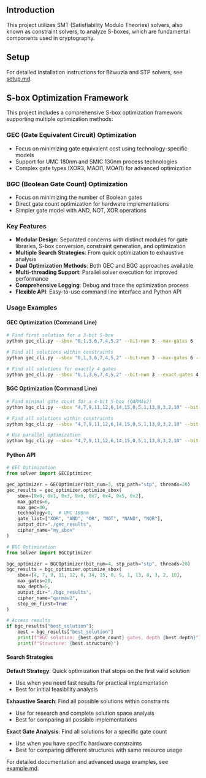 ## Introduction

This project utilizes SMT (Satisfiability Modulo Theories) solvers, also known as constraint solvers, to analyze S-boxes, which are fundamental components used in cryptography.

## Setup

For detailed installation instructions for Bitwuzla and STP solvers, see [setup.md](docs/setup.md).

## S-box Optimization Framework

This project includes a comprehensive S-box optimization framework supporting multiple optimization methods:

### **GEC (Gate Equivalent Circuit) Optimization**
- Focus on minimizing gate equivalent cost using technology-specific models
- Support for UMC 180nm and SMIC 130nm process technologies
- Complex gate types (XOR3, MAOI1, MOAI1) for advanced optimization

### **BGC (Boolean Gate Count) Optimization** 
- Focus on minimizing the number of Boolean gates
- Direct gate count optimization for hardware implementations
- Simpler gate model with AND, NOT, XOR operations

### Key Features

- **Modular Design**: Separated concerns with distinct modules for gate libraries, S-box conversion, constraint generation, and optimization
- **Multiple Search Strategies**: From quick optimization to exhaustive analysis  
- **Dual Optimization Methods**: Both GEC and BGC approaches available
- **Multi-threading Support**: Parallel solver execution for improved performance
- **Comprehensive Logging**: Debug and trace the optimization process
- **Flexible API**: Easy-to-use command line interface and Python API

### Usage Examples

#### GEC Optimization (Command Line)

```bash
# Find first solution for a 3-bit S-box
python gec_cli.py --sbox "0,1,3,6,7,4,5,2" --bit-num 3 --max-gates 6

# Find all solutions within constraints
python gec_cli.py --sbox "0,1,3,6,7,4,5,2" --bit-num 3 --max-gates 6 --find-all

# Find all solutions for exactly 4 gates
python gec_cli.py --sbox "0,1,3,6,7,4,5,2" --bit-num 3 --exact-gates 4
```

#### BGC Optimization (Command Line)

```bash
# Find minimal gate count for a 4-bit S-box (QARMAv2)
python bgc_cli.py --sbox "4,7,9,11,12,6,14,15,0,5,1,13,8,3,2,10" --bit-num 4 --max-gates 20

# Find all solutions within constraints
python bgc_cli.py --sbox "4,7,9,11,12,6,14,15,0,5,1,13,8,3,2,10" --bit-num 4 --max-gates 15 --find-all

# Use parallel optimization
python bgc_cli.py --sbox "4,7,9,11,12,6,14,15,0,5,1,13,8,3,2,10" --bit-num 4 --max-gates 20 --parallel
```

#### Python API

```python
# GEC Optimization
from solver import GECOptimizer

gec_optimizer = GECOptimizer(bit_num=3, stp_path="stp", threads=20)
gec_results = gec_optimizer.optimize_sbox(
    sbox=[0x0, 0x1, 0x3, 0x6, 0x7, 0x4, 0x5, 0x2],
    max_gates=6,
    max_gec=40,
    technology=0,  # UMC 180nm
    gate_list=["XOR", "AND", "OR", "NOT", "NAND", "NOR"],
    output_dir="./gec_results",
    cipher_name="my_sbox"
)

# BGC Optimization  
from solver import BGCOptimizer

bgc_optimizer = BGCOptimizer(bit_num=4, stp_path="stp", threads=20)
bgc_results = bgc_optimizer.optimize_sbox(
    sbox=[4, 7, 9, 11, 12, 6, 14, 15, 0, 5, 1, 13, 8, 3, 2, 10],
    max_gates=20,
    max_depth=5,
    output_dir="./bgc_results", 
    cipher_name="qarmav2",
    stop_on_first=True
)

# Access results
if bgc_results["best_solution"]:
    best = bgc_results["best_solution"]
    print(f"BGC solution: {best.gate_count} gates, depth {best.depth}")
    print(f"Structure: {best.structure}")
```

#### Search Strategies

**Default Strategy**: Quick optimization that stops on the first valid solution

- Use when you need fast results for practical implementation
- Best for initial feasibility analysis

**Exhaustive Search**: Find all possible solutions within constraints

- Use for research and complete solution space analysis
- Best for comparing all possible implementations

**Exact Gate Analysis**: Find all solutions for a specific gate count

- Use when you have specific hardware constraints
- Best for comparing different structures with same resource usage

For detailed documentation and advanced usage examples, see [example.md](docs/example.md).
